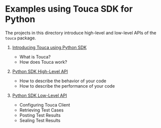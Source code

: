 # Examples using Touca SDK for Python

The projects in this directory introduce high-level and low-level APIs
of the `touca` package.

1.  [Introducing Touca using Python SDK](./01\_python_minimal)

    *   What is Touca?
    *   How does Touca work?

2.  [Python SDK High-Level API](./02\_python_basic_api)

    *   How to describe the behavior of your code
    *   How to describe the performance of your code

3.  [Python SDK Low-Level API](./03\_python_client_api)

    *   Configuring Touca Client
    *   Retrieving Test Cases
    *   Posting Test Results
    *   Sealing Test Results
